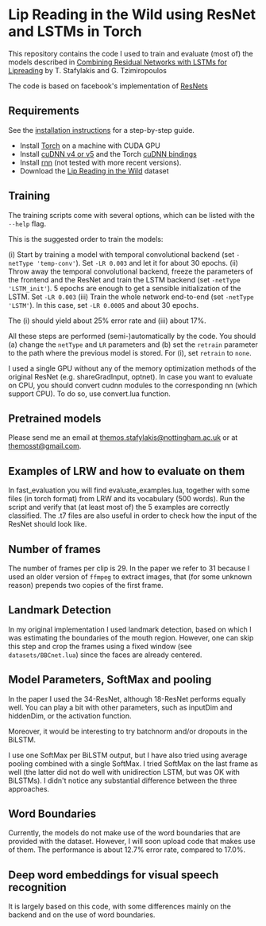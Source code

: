 Lip Reading in the Wild using ResNet and LSTMs in Torch
=======================================================

This repository contains the code I used to train and evaluate (most of) the models described in [Combining Residual Networks with LSTMs for Lipreading](https://arxiv.org/pdf/1703.04105.pdf) by T. Stafylakis and G. Tzimiropoulos

The code is based on facebook's implementation of [ResNets](https://github.com/facebook/fb.resnet.torch)

## Requirements
See the [installation instructions](INSTALL.md) for a step-by-step guide.
- Install [Torch](http://torch.ch/docs/getting-started.html) on a machine with CUDA GPU
- Install [cuDNN v4 or v5](https://developer.nvidia.com/cudnn) and the Torch [cuDNN bindings](https://github.com/soumith/cudnn.torch/tree/R4)
- Install [rnn](https://github.com/Element-Research/rnn) (not tested with more recent versions).
- Download the [Lip Reading in the Wild](https://www.robots.ox.ac.uk/~vgg/data/lip_reading/) dataset

## Training

The training scripts come with several options, which can be listed with the `--help` flag.

This is the suggested order to train the models:

(i) Start by training a model with temporal convolutional backend (set `-netType 'temp-conv'`). Set `-LR 0.003` and let it for about 30 epochs.
(ii) Throw away the temporal convolutional backend, freeze the parameters of the frontend and the ResNet and train the LSTM backend (set `-netType 'LSTM_init'`). 5 epochs are enough to get a sensible initialization of the LSTM. Set `-LR 0.003`
(iii) Train the whole network end-to-end (set `-netType 'LSTM'`). In this case, set `-LR 0.0005` and about 30 epochs.

The (i) should yield about 25% error rate and (iii) about 17%.

All these steps are performed (semi-)automatically by the code. You should (a) change the `netType` and `LR` parameters and (b) set the `retrain` parameter to the path where the previous model is stored. For (i), set `retrain` to `none`.

I used a single GPU without any of the memory optimization methods of the original ResNet (e.g. shareGradInput, optnet).
In case you want to evaluate on CPU, you should convert cudnn modules to the corresponding nn (which support CPU). To do so, use convert.lua function. 

## Pretrained models

Please send me an email at themos.stafylakis@nottingham.ac.uk or at themosst@gmail.com.

## Examples of LRW and how to evaluate on them

In fast_evaluation you will find evaluate_examples.lua, together with some files (in torch format) from LRW and its vocabulary (500 words). Run the script and verify that (at least most of) the 5 examples are correctly classified. The .t7 files are also useful in order to check how the input of the ResNet should look like.  

## Number of frames

The number of frames per clip is 29. In the paper we refer to 31 because I used an older version of `ffmpeg` to extract images, that (for some unknown reason) prepends two copies of the first frame.

## Landmark Detection

In my original implementation I used landmark detection, based on which I was estimating the boundaries of the mouth region. However, one can skip this step and crop the frames using a fixed window (see `datasets/BBCnet.lua`) since the faces are already centered. 

## Model Parameters, SoftMax and pooling

In the paper I used the 34-ResNet, although 18-ResNet performs equally well. You can play a bit with other parameters, such as inputDim and hiddenDim, or the activation function.

Moreover, it would be interesting to try batchnorm and/or dropouts in the BiLSTM. 

I use one SoftMax per BiLSTM output, but I have also tried using average pooling combined with a single SoftMax. 
I tried SoftMax on the last frame as well (the latter did not do well with unidirection LSTM, but was OK with BiLSTMs). 
I didn't notice any substantial difference between the three approaches.

## Word Boundaries

Currently, the models do not make use of the word boundaries that are provided with the dataset. However, I will soon upload code that makes use of them. The performance is about 12.7% error rate, compared to 17.0%.

## Deep word embeddings for visual speech recognition

It is largely based on this code, with some differences mainly on the backend and on the use of word boundaries. 





 
